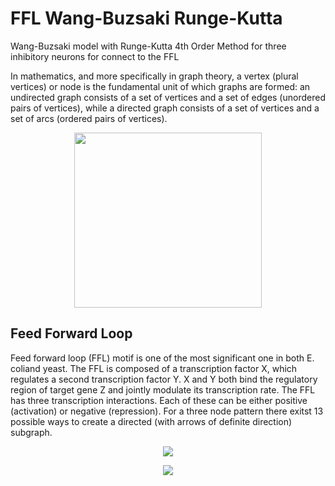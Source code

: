 # FFL Wang-Buzsaki Runge-Kutta
Wang-Buzsaki model with Runge-Kutta 4th Order Method for three inhibitory neurons for connect to the FFL

In mathematics, and more specifically in graph theory, a vertex (plural vertices) or node is the fundamental unit of which graphs are formed: an undirected graph consists of a set of vertices and a set of edges (unordered pairs of vertices), while a directed graph consists of a set of vertices and a set of arcs (ordered pairs of vertices).


 
 
 <p align="center">
 <img src="https://raw.githubusercontent.com/aliseif321/FFL_____Wang-Buzsaki_Runge-Kutta/main/Pictures/Network-motifs-found-in-biological-networks-The-feed-forward-loop-bi-fan- and-biparallel.png" width="300" height="280" >
 </p>

## Feed Forward Loop
Feed forward loop (FFL) motif is one of the most significant one in both E. coliand yeast. The FFL is composed of a transcription factor X, which regulates a second transcription factor Y. X and Y both bind the regulatory region of target gene Z and jointly modulate its transcription rate. The FFL has three transcription interactions. Each of these can be either positive (activation) or negative (repression). For a three node pattern there exitst 13 possible ways to create a directed (with arrows of definite direction) subgraph.

<p align="center">
 <img src="https://raw.githubusercontent.com/aliseif321/FFL_____Wang-Buzsaki_Runge-Kutta/main/Pictures/Feedforwardloop.gif" >
 </p>
  

  
  <p align="center">
  <img src="https://raw.githubusercontent.com/aliseif321/FFL_____Wang-Buzsaki_Runge-Kutta/main/Pictures/Wang-Buzsaki_Runge-Kutta_FFL.png">
</p>
